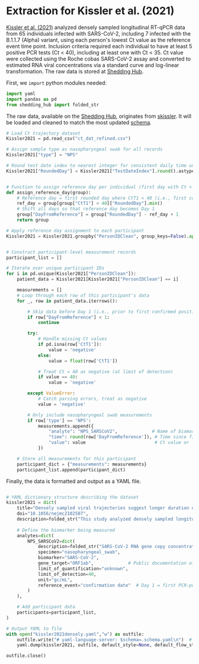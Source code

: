 # Extraction for Kissler et al. (2021)

[Kissler et al. (2021)](https://doi.org/10.1101/2021.02.16.21251535) analyzed densely sampled longitudinal RT-qPCR data from 65 individuals infected with SARS-CoV-2, including 7 infected with the B.1.1.7 (Alpha) variant, using each person's lowest Ct value as the reference event time point. Inclusion criteria required each individual to have at least 5 positive PCR tests (Ct < 40), including at least one with Ct < 35. Ct value were collected using the Roche cobas SARS-CoV-2 assay and converted to estimated RNA viral concentrations via a standard curve and log-linear transformation. The raw data is stored at [Shedding Hub](https://github.com/shedding-hub/shedding-hub/tree/main/data/kissler2021densely).

First, we `import` python modules needed:

```python
import yaml
import pandas as pd
from shedding_hub import folded_str
```

The raw data, available on the [Shedding Hub](https://github.com/shedding-hub/shedding-hub/tree/main/data/kissler2021densely), originates from [skissler](https://github.com/skissler/CtTrajectories_B117/tree/main/data). It will be loaded and cleaned to match the most updated [schema](https://github.com/shedding-hub/shedding-hub/blob/main/data/.schema.yaml).


```python
# Load Ct trajectory dataset
Kissler2021 = pd.read_csv("ct_dat_refined.csv")

# Assign sample type as nasopharyngeal swab for all records
Kissler2021["type"] = "NPS"

# Round test date index to nearest integer for consistent daily time units
Kissler2021["RoundedDay"] = Kissler2021["TestDateIndex"].round().astype(int)


# Function to assign reference day per individual (first day with Ct < 40)
def assign_reference_day(group):
    # Reference day = first rounded day where CtT1 < 40 (i.e., first confirmed positive)
    ref_day = group[group["CtT1"] < 40]["RoundedDay"].min()
    # Shift all days so that reference day becomes Day 1
    group["DayFromReference"] = group["RoundedDay"] - ref_day + 1
    return group

# Apply reference day assignment to each participant
Kissler2021 = Kissler2021.groupby("PersonIDClean", group_keys=False).apply(assign_reference_day)


# Construct participant-level measurement records
participant_list = []

# Iterate over unique participant IDs
for i in pd.unique(Kissler2021["PersonIDClean"]):
    patient_data = Kissler2021[Kissler2021["PersonIDClean"] == i]

    measurements = []
    # Loop through each row of this participant's data
    for _, row in patient_data.iterrows():

        # Skip data before Day 1 (i.e., prior to first confirmed positive)
        if row["DayFromReference"] < 1:
            continue

        try:
            # Handle missing Ct values
            if pd.isna(row['CtT1']):
                value = 'negative'
            else:
                value = float(row['CtT1']) 

            # Treat Ct = 40 as negative (at limit of detection)
            if value == 40:
                value = 'negative'

        except ValueError:
            # Catch parsing errors, treat as negative
            value = 'negative'

        # Only include nasopharyngeal swab measurements
        if row['type'] == 'NPS':
            measurements.append({
                "analyte": "NPS_SARSCoV2",             # Name of biomarker
                "time": round(row['DayFromReference']), # Time since first positive (Day 1 = reference)
                "value": value                          # Ct value or 'negative'
            })

    # Store all measurements for this participant
    participant_dict = {"measurements": measurements}
    participant_list.append(participant_dict)
```


Finally, the data is formatted and output as a YAML file.


```python

# YAML dictionary structure describing the dataset
kissler2021 = dict(
    title="Densely sampled viral trajectories suggest longer duration of acute infection with B.1.1.7 variant relative to non-B.1.1.7 SARS-CoV-2",
    doi="10.1056/nejmc2102507",
    description=folded_str("This study analyzed densely sampled longitudinal RT-qPCR data from 65 individuals infected with SARS-CoV-2, including 7 infected with the B.1.1.7 (Alpha) variant, using each person's lowest Ct value as the reference event time point. Inclusion criteria required each individual to have at least 5 positive PCR tests (Ct < 40), including at least one with Ct < 35. Ct value were collected using the Roche cobas SARS-CoV-2 assay and converted to estimated RNA viral concentrations via a standard curve and log-linear transformation.\n"),
    
    # Define the biomarker being measured
    analytes=dict(
        NPS_SARSCoV2=dict(
            description=folded_str("SARS-CoV-2 RNA gene copy concentration in nasopharynx samples. The concentration was quantified in gene copies per milliliter.\n"),
            specimen="nasopharyngeal_swab",   
            biomarker="SARS-CoV-2",           
            gene_target="ORF1ab",             # Public documentation of Roche cobas shows that Target 1 = ORF1ab and Target 2 = E gene
            limit_of_quantification="unknown",
            limit_of_detection=40,     
            unit="gc/mL",                     
            reference_event="confirmation date"  # Day 1 = first PCR-positive test (Ct < 40)
        )
    ),

    # Add participant data
    participants=participant_list,
)

# Output YAML to file
with open("kissler2021densely.yaml","w") as outfile:
    outfile.write("# yaml-language-server: $schema=.schema.yaml\n")  # Optional schema annotation
    yaml.dump(kissler2021, outfile, default_style=None, default_flow_style=False, sort_keys=False)

outfile.close()
```